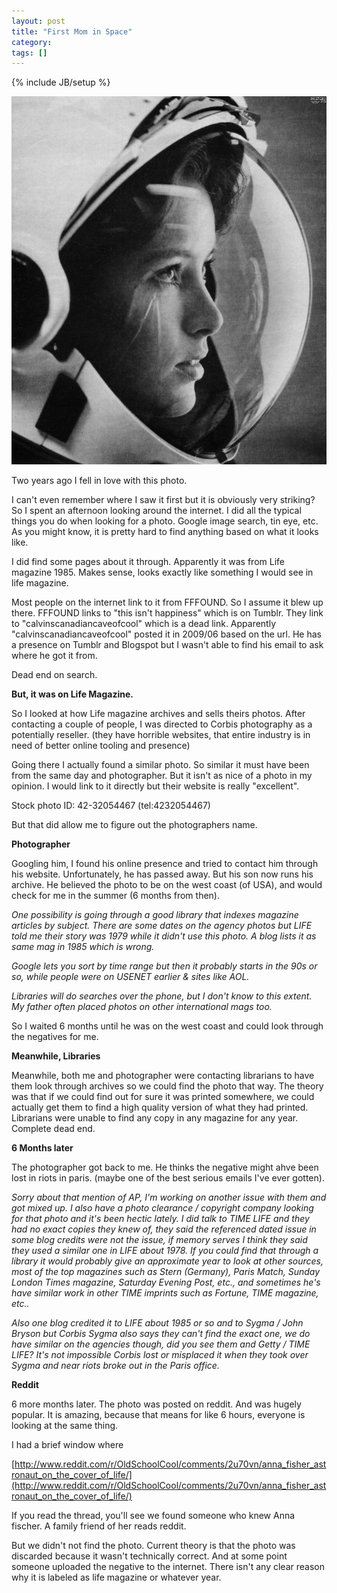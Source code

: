 ```yaml
---
layout: post
title: "First Mom in Space"
category:
tags: []
---
```

{% include JB/setup %}

<img src="/images/anna-fisher-first-mom-in-space.jpg" atl="anna fisher in a spacesuit" class="img-responsive">


Two years ago I fell in love with this photo.

I can't even remember where I saw it first but it is obviously very striking? So I spent an afternoon looking around the internet. I did all the typical things you do when looking for a photo. Google image search, tin eye, etc. As you might know, it is pretty hard to find anything based on what it looks like.

I did find some pages about it through. Apparently it was from Life magazine 1985. Makes sense, looks exactly like something I would see in life magazine.

Most people on the internet link to it from FFFOUND. So I assume it blew up there. FFFOUND links to "this isn't happiness" which is on Tumblr. They link to "calvinscanadiancaveofcool" which is a dead link. Apparently "calvinscanadiancaveofcool" posted it in 2009/06 based on the url. He has a presence on Tumblr and Blogspot but I wasn't able to find his email to ask where he got it from.

Dead end on search.

**But, it was on Life Magazine.**

So I looked at how Life magazine archives and sells theirs photos. After contacting a couple of people, I was directed to Corbis photography as a potentially reseller. (they have horrible websites, that entire industry is in need of better online tooling and presence)

Going there I actually found a similar photo. So similar it must have been from the same day and photographer. But it isn't as nice of a photo in my opinion. I would link to it directly but their website is really "excellent".

Stock photo ID: 42-32054467 (tel:4232054467)

But that did allow me to figure out the photographers name.

**Photographer**

Googling him, I found his online presence and tried to contact him through his website. Unfortunately, he has passed away. But his son now runs his archive. He believed the photo to be on the west coast (of USA), and would check for me in the summer (6 months from then).

*One possibility is going through a good library that indexes magazine articles by subject. There are some dates on the agency photos but LIFE told me their story was 1979 while it didn't use this photo. A blog lists it as same mag in 1985 which is wrong.*

*Google lets you sort by time range but then it probably starts in the 90s or so, while people were on USENET earlier & sites like AOL.*

*Libraries will do searches over the phone, but I don't know to this extent. My father often placed photos on other international mags too.*

So I waited 6 months until he was on the west coast and could look through the negatives for me.

**Meanwhile, Libraries**

Meanwhile, both me and photographer were contacting librarians to have them look through archives so we could find the photo that way. The theory was that if we could find out for sure it was printed somewhere, we could actually get them to find a high quality version of what they had printed. Librarians were unable to find any copy in any magazine for any year. Complete dead end.

**6 Months later**

The photographer got back to me. He thinks the negative might ahve been lost in riots in paris. (maybe one of the best serious emails I've ever gotten).

*Sorry about that mention of AP, I'm working on another issue with them and got mixed up. I also have a photo clearance / copyright company looking for that photo and it's been hectic lately. I did talk to TIME LIFE and they had no exact copies they knew of, they said the referenced dated issue in some blog credits were not the issue, if memory serves I think they said they used a similar one in LIFE about 1978. If you could find that through a library it would probably give an approximate year to look at other sources, most of the top magazines such as Stern (Germany), Paris Match, Sunday London Times magazine, Saturday Evening Post, etc., and sometimes he's have similar work in other TIME imprints such as Fortune, TIME magazine, etc..*

*Also one blog credited it to LIFE about 1985 or so and to Sygma / John Bryson but Corbis Sygma also says they can't find the exact one, we do have similar on the agencies though, did you see them and Getty / TIME LIFE? It's not impossible Corbis lost or misplaced it when they took over Sygma and near riots broke out in the Paris office.*

**Reddit**

6 more months later. The photo was posted on reddit. And was hugely popular. It is amazing, because that means for like 6 hours, everyone is looking at the same thing.

I had a brief window where

[http://www.reddit.com/r/OldSchoolCool/comments/2u70vn/anna_fisher_astronaut_on_the_cover_of_life/](http://www.reddit.com/r/OldSchoolCool/comments/2u70vn/anna_fisher_astronaut_on_the_cover_of_life/)

If you read the thread, you'll see we found someone who knew Anna fischer. A family friend of her reads reddit.

But we didn't not find the photo. Current theory is that the photo was discarded because it wasn't technically correct. And at some point someone uploaded the negative to the internet. There isn't any clear reason why it is labeled as life magazine or whatever year.

